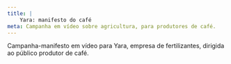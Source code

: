 ```yaml
---
title: |
    Yara: manifesto do café
meta: Campanha em vídeo sobre agricultura, para produtores de café.
---
```

Campanha-manifesto em vídeo para Yara, empresa de fertilizantes, dirigida ao público produtor de café.